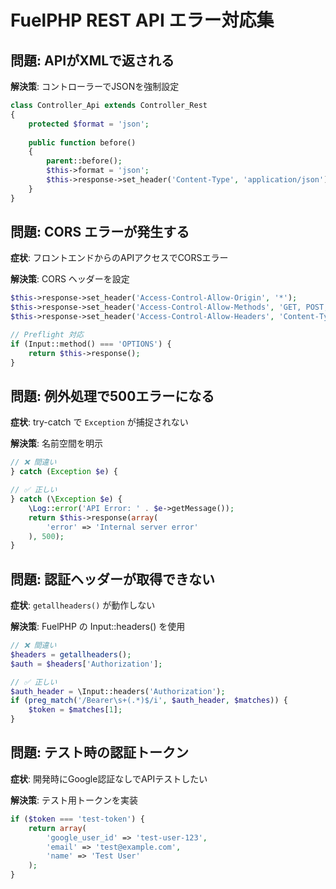 # FuelPHP REST API エラー対応集

## 問題: APIがXMLで返される

**解決策**: コントローラーでJSONを強制設定
```php
class Controller_Api extends Controller_Rest
{
    protected $format = 'json';
    
    public function before()
    {
        parent::before();
        $this->format = 'json';
        $this->response->set_header('Content-Type', 'application/json');
    }
}
```

## 問題: CORS エラーが発生する

**症状**: フロントエンドからのAPIアクセスでCORSエラー

**解決策**: CORS ヘッダーを設定
```php
$this->response->set_header('Access-Control-Allow-Origin', '*');
$this->response->set_header('Access-Control-Allow-Methods', 'GET, POST, PUT, DELETE, OPTIONS');
$this->response->set_header('Access-Control-Allow-Headers', 'Content-Type, Authorization');

// Preflight 対応
if (Input::method() === 'OPTIONS') {
    return $this->response();
}
```

## 問題: 例外処理で500エラーになる

**症状**: try-catch で `Exception` が捕捉されない

**解決策**: 名前空間を明示
```php
// ❌ 間違い
} catch (Exception $e) {

// ✅ 正しい
} catch (\Exception $e) {
    \Log::error('API Error: ' . $e->getMessage());
    return $this->response(array(
        'error' => 'Internal server error'
    ), 500);
}
```

## 問題: 認証ヘッダーが取得できない

**症状**: `getallheaders()` が動作しない

**解決策**: FuelPHP の Input::headers() を使用
```php
// ❌ 間違い
$headers = getallheaders();
$auth = $headers['Authorization'];

// ✅ 正しい
$auth_header = \Input::headers('Authorization');
if (preg_match('/Bearer\s+(.*)$/i', $auth_header, $matches)) {
    $token = $matches[1];
}
```

## 問題: テスト時の認証トークン

**症状**: 開発時にGoogle認証なしでAPIテストしたい

**解決策**: テスト用トークンを実装
```php
if ($token === 'test-token') {
    return array(
        'google_user_id' => 'test-user-123',
        'email' => 'test@example.com',
        'name' => 'Test User'
    );
}
```